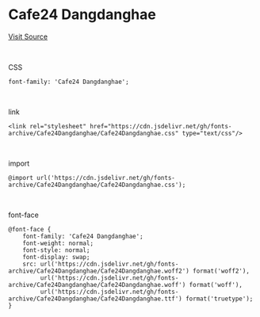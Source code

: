 # Cafe24 Dangdanghae

[Visit Source](https://fonts.cafe24.com/)

&nbsp;

CSS

```
font-family: 'Cafe24 Dangdanghae';
```

&nbsp;

link

```
<link rel="stylesheet" href="https://cdn.jsdelivr.net/gh/fonts-archive/Cafe24Dangdanghae/Cafe24Dangdanghae.css" type="text/css"/>
```

&nbsp;

import

```
@import url('https://cdn.jsdelivr.net/gh/fonts-archive/Cafe24Dangdanghae/Cafe24Dangdanghae.css');
```

&nbsp;

font-face

```
@font-face {
    font-family: 'Cafe24 Dangdanghae';
    font-weight: normal;
    font-style: normal;
    font-display: swap;
    src: url('https://cdn.jsdelivr.net/gh/fonts-archive/Cafe24Dangdanghae/Cafe24Dangdanghae.woff2') format('woff2'),
         url('https://cdn.jsdelivr.net/gh/fonts-archive/Cafe24Dangdanghae/Cafe24Dangdanghae.woff') format('woff'),
         url('https://cdn.jsdelivr.net/gh/fonts-archive/Cafe24Dangdanghae/Cafe24Dangdanghae.ttf') format('truetype');
}
```
